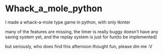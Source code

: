 # Whack_a_mole_python
I made a whack-a-mole type game in python, with only tkinter

many of the features are missing, the timer is really buggy
doesn't have any saving system yet, and the replay system is just for fun(to be implemented)

but seriously, who does find this afternoon thought fun, please dm me :V
